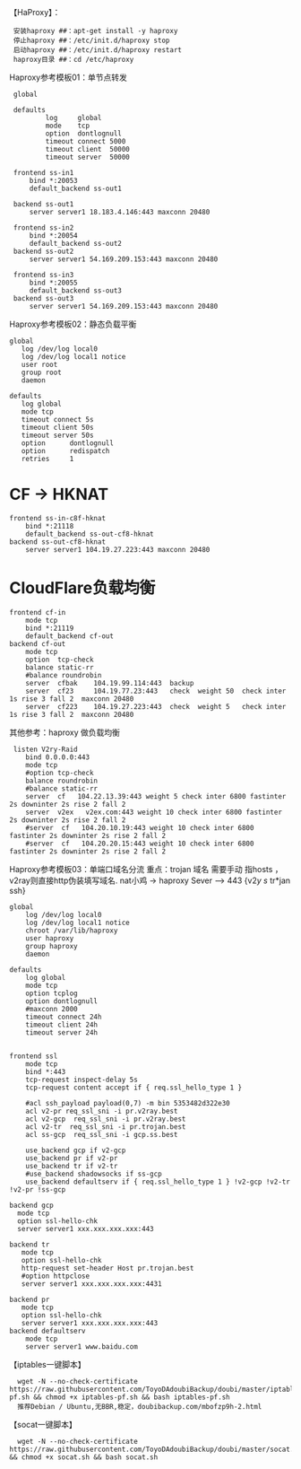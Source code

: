 【HaProxy】：

     安装haproxy ##：apt-get install -y haproxy
     停止haproxy ##：/etc/init.d/haproxy stop
     启动haproxy ##：/etc/init.d/haproxy restart
     haproxy目录 ##：cd /etc/haproxy
     
     
 Haproxy参考模板01：单节点转发
 
     global

     defaults
             log     global
             mode    tcp
             option  dontlognull
             timeout connect 5000
             timeout client  50000
             timeout server  50000

     frontend ss-in1
         bind *:20053
         default_backend ss-out1

     backend ss-out1
         server server1 18.183.4.146:443 maxconn 20480

     frontend ss-in2
         bind *:20054
         default_backend ss-out2
     backend ss-out2
         server server1 54.169.209.153:443 maxconn 20480

     frontend ss-in3
         bind *:20055
         default_backend ss-out3
     backend ss-out3
         server server1 54.169.209.153:443 maxconn 20480
   
   
   
   
Haproxy参考模板02：静态负载平衡
 
    global
       log /dev/log local0
       log /dev/log local1 notice
       user root
       group root
       daemon

    defaults
       log global
       mode tcp
       timeout connect 5s
       timeout client 50s
       timeout server 50s
       option      dontlognull
       option      redispatch
       retries     1

# CF -> HKNAT

    frontend ss-in-c8f-hknat
        bind *:21118
        default_backend ss-out-cf8-hknat
    backend ss-out-cf8-hknat
        server server1 104.19.27.223:443 maxconn 20480

# CloudFlare负载均衡

    frontend cf-in
        mode tcp
        bind *:21119
        default_backend cf-out
    backend cf-out
        mode tcp
        option  tcp-check
        balance static-rr
        #balance roundrobin
        server  cfbak    104.19.99.114:443  backup
        server  cf23     104.19.77.23:443   check  weight 50  check inter 1s rise 3 fall 2  maxconn 20480
        server  cf223    104.19.27.223:443  check  weight 5   check inter 1s rise 3 fall 2  maxconn 20480
   
其他参考：haproxy 做负载均衡
   
     listen V2ry-Raid
        bind 0.0.0.0:443
        mode tcp
        #option tcp-check
        balance roundrobin
        #balance static-rr
        server  cf   104.22.13.39:443 weight 5 check inter 6800 fastinter 2s downinter 2s rise 2 fall 2
        server  v2ex   v2ex.com:443 weight 10 check inter 6800 fastinter 2s downinter 2s rise 2 fall 2
        #server  cf   104.20.10.19:443 weight 10 check inter 6800 fastinter 2s downinter 2s rise 2 fall 2
        #server  cf   104.20.20.15:443 weight 10 check inter 6800 fastinter 2s downinter 2s rise 2 fall 2
   
      
Haproxy参考模板03：单端口域名分流
   重点：trojan 域名 需要手动 指hosts  ，v2ray则直接http伪装填写域名.
   nat小鸡 -> haproxy Sever --> 443 {v2*y s* tr*jan ssh}

    global
        log /dev/log local0
        log /dev/log local1 notice
        chroot /var/lib/haproxy
        user haproxy
        group haproxy
        daemon

    defaults
        log global
        mode tcp
        option tcplog
        option dontlognull
        #maxconn 2000
        timeout connect 24h
        timeout client 24h
        timeout server 24h


    frontend ssl
        mode tcp
        bind *:443
        tcp-request inspect-delay 5s
        tcp-request content accept if { req.ssl_hello_type 1 }

        #acl ssh_payload payload(0,7) -m bin 5353482d322e30
        acl v2-pr req_ssl_sni -i pr.v2ray.best
        acl v2-gcp  req_ssl_sni -i pr.v2ray.best
        acl v2-tr  req_ssl_sni -i pr.trojan.best
        acl ss-gcp  req_ssl_sni -i gcp.ss.best

        use_backend gcp if v2-gcp
        use_backend pr if v2-pr
        use_backend tr if v2-tr
        #use_backend shadowsocks if ss-gcp
        use_backend defaultserv if { req.ssl_hello_type 1 } !v2-gcp !v2-tr !v2-pr !ss-gcp

    backend gcp
      mode tcp
      option ssl-hello-chk
      server server1 xxx.xxx.xxx.xxx:443

    backend tr
       mode tcp
       option ssl-hello-chk
       http-request set-header Host pr.trojan.best
       #option httpclose
       server server1 xxx.xxx.xxx.xxx:4431

    backend pr
       mode tcp
       option ssl-hello-chk
       server server1 xxx.xxx.xxx.xxx:443
    backend defaultserv
        mode tcp
        server server1 www.baidu.com
   
   
   
   
    
【iptables一键脚本】
 
      wget -N --no-check-certificate https://raw.githubusercontent.com/ToyoDAdoubiBackup/doubi/master/iptables-pf.sh && chmod +x iptables-pf.sh && bash iptables-pf.sh
      推荐Debian / Ubuntu,无BBR,稳定，doubibackup.com/mbofzp9h-2.html
    
    
    
【socat一键脚本】
      
      wget -N --no-check-certificate https://raw.githubusercontent.com/ToyoDAdoubiBackup/doubi/master/socat.sh && chmod +x socat.sh && bash socat.sh
    
    
    
    
    
    
